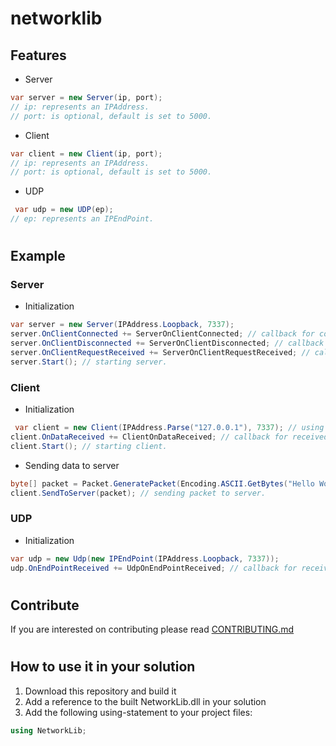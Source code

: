 # networklib 

## Features
* Server

```cs
var server = new Server(ip, port); 
// ip: represents an IPAddress.
// port: is optional, default is set to 5000.
```

* Client
```cs
var client = new Client(ip, port);
// ip: represents an IPAddress.
// port: is optional, default is set to 5000.
```

* UDP
```cs
 var udp = new UDP(ep);
// ep: represents an IPEndPoint.
```
#
## Example
### Server

- Initialization
```cs
var server = new Server(IPAddress.Loopback, 7337); 
server.OnClientConnected += ServerOnClientConnected; // callback for connected client.
server.OnClientDisconnected += ServerOnClientDisconnected; // callback for disconnected client.
server.OnClientRequestReceived += ServerOnClientRequestReceived; // callback for clients request received.
server.Start(); // starting server.

```

### Client

- Initialization 

```cs
 var client = new Client(IPAddress.Parse("127.0.0.1"), 7337); // using server's IPAddress and running on port 7337.
client.OnDataReceived += ClientOnDataReceived; // callback for received data.
client.Start(); // starting client.
```

- Sending data to server

```cs
byte[] packet = Packet.GeneratePacket(Encoding.ASCII.GetBytes("Hello World")); // generating packet.
client.SendToServer(packet); // sending packet to server.
```

### UDP
- Initialization
```cs
var udp = new Udp(new IPEndPoint(IPAddress.Loopback, 7337));
udp.OnEndPointReceived += UdpOnEndPointReceived; // callback for received end-point.
```


#
## Contribute
If you are interested on contributing please read [CONTRIBUTING.md](https://github.com/samantaSophia/networklib/blob/master/CONTRIBUTING.md)

#
## How to use it in your solution
1. Download this repository and build it
2. Add a reference to the built NetworkLib.dll in your solution
3. Add the following using-statement to your project files:
```cs
using NetworkLib;
```
